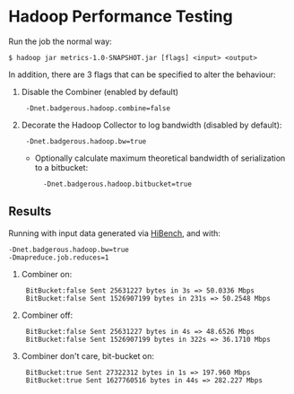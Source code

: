 Hadoop Performance Testing
==========================

Run the job the normal way:

    $ hadoop jar metrics-1.0-SNAPSHOT.jar [flags] <input> <output>

In addition, there are 3 flags that can be specified to alter the behaviour:

1. Disable the Combiner (enabled by default)

        -Dnet.badgerous.hadoop.combine=false

2. Decorate the Hadoop Collector to log bandwidth (disabled by default): 

        -Dnet.badgerous.hadoop.bw=true

    * Optionally calculate maximum theoretical bandwidth of serialization to a
      bitbucket:

            -Dnet.badgerous.hadoop.bitbucket=true


Results
-------

Running with input data generated via [HiBench], and with:

    -Dnet.badgerous.hadoop.bw=true
    -Dmapreduce.job.reduces=1

1. Combiner on:

        BitBucket:false Sent 25631227 bytes in 3s => 50.0336 Mbps
        BitBucket:false Sent 1526907199 bytes in 231s => 50.2548 Mbps

2. Combiner off: 

        BitBucket:false Sent 25631227 bytes in 4s => 48.6526 Mbps
        BitBucket:false Sent 1526907199 bytes in 322s => 36.1710 Mbps

3. Combiner don't care, bit-bucket on:

        BitBucket:true Sent 27322312 bytes in 1s => 197.960 Mbps
        BitBucket:true Sent 1627760516 bytes in 44s => 282.227 Mbps

[HiBench]: https://github.com/intel-hadoop/HiBench
